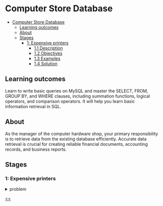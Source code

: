 # Computer Store Database

- [Computer Store Database](#computer-store-database)
  - [Learning outcomes](#learning-outcomes)
  - [About](#about)
  - [Stages](#stages)
    - [1: Expensive printers](#expensive-printers)
      - [1.1 Description](#11-description)
      - [1.2 Objectives](#12-objectives)
      - [1.3 Examples](#13-examples)
      - [1.4 Solution](#14-solution)

## Learning outcomes
Learn to write basic queries on MySQL and master the SELECT, FROM, GROUP BY, and WHERE clauses, including summation functions, logical operators, and comparison operators. It will help you learn basic information retrieval in SQL.

## About
As the manager of the computer hardware shop, your primary responsibility is to retrieve data from the existing database efficiently. Accurate data retrieval is crucial for creating reliable financial documents, accounting records, and business reports.

## Stages
### 1: Expensive printers 
<details>
<summary>problem</summary>

#### 1.1 Description
As a computer store manager, staying informed about the store's condition and the products is crucial. It's vital to gather information about expensive items, such as printers, available in limited quantities. This will help you manage inventory effectively and ensure you offer your customers the best products possible.

#### 1.2 Objectives
- Identify printers in your inventory that are priced over $200;
- Find the `model` number, `type`, and `price` of the `Printer`. The order of the columns matters.

Take a look at the following database structure:
![er-diagram](./db-structure.png)

Explanation of database
The `Product` table stores information about manufacturers (`maker`), model numbers (`model`), and product types (`type`). The model numbers in the `Product` table are unique across all manufacturers and product types.

The `PC` table contains information about each personal computer, identified by a unique code (`pc_code`). A PC model is indicated using a foreign key to the Product table (`model`). Other specifications include the processor speed (`speed`) in megahertz, memory size (`ram`) in megabytes, hard disk capacity (`hd`) in gigabytes, the CD reader speed (`cd`) such as `DVD`, and the price (`price`) in dollars.

The `Laptop` table is similar to the PC table, but instead of the CD reader speed, it includes the screen size (`screen`) in inches.

The `Printer` table provides information about each printer model, such as whether it is color (`color`, indicated by `C` for color printers and `B` for black printers), the printer type (`type`, which can be `Laser` for laser printers, `Jet` for inkjet printers, or `Matrix` for matrix printers), and the price (`price`) in dollars.

Click on the [link](https://stepik.org/media/attachments/lesson/853275/Computer_Store.sql) to download the SQL query for creating the database.

#### 1.3 Examples
```sql
SELECT model, ...;
```

#### 1.4 Solution
[s01](./s01.sql)

</details>

[<<](../../../README.md)

<!--
:%s/\(Sample \(Input\|Output\) \d:\)\n\(.*\)/```\r\r**\1**\r```\3/gc
<details>
<summary></summary>

### 0:  
#### 0.1 Description

#### 0.2 Objectives

#### 0.3 Examples

#### 0.4 Solution

</details>
-->

